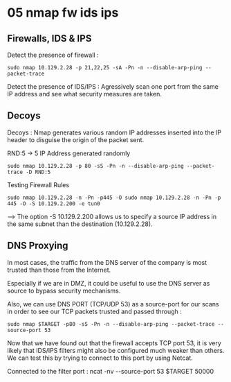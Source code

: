 # 05 nmap fw ids ips

## Firewalls, IDS & IPS

Detect the presence of firewall :&#x20;

```
sudo nmap 10.129.2.28 -p 21,22,25 -sA -Pn -n --disable-arp-ping --packet-trace
```

Detect the presence of IDS/IPS : Agressively scan one port from the same IP address and see what security measures are taken.

## Decoys

Decoys : Nmap generates various random IP addresses inserted into the IP header to disguise the origin of the packet sent.&#x20;

RND:5 -> 5 IP Address generated randomly&#x20;

```
sudo nmap 10.129.2.28 -p 80 -sS -Pn -n --disable-arp-ping --packet-trace -D RND:5
```

Testing Firewall Rules&#x20;

```
sudo nmap 10.129.2.28 -n -Pn -p445 -O sudo nmap 10.129.2.28 -n -Pn -p 445 -O -S 10.129.2.200 -e tun0
```

\--> The option -S 10.129.2.200 allows us to specify a source IP address in the same subnet than the destination (10.129.2.28).

## DNS Proxying

In most cases, the traffic from the DNS server of the company is most trusted than those from the Internet.

Especially if we are in DMZ, it could be useful to use the DNS server as source to bypass security mechanisms.

Also, we can use DNS PORT (TCP/UDP 53) as a source-port for our scans in order to see our TCP packets trusted and passed through :

```
sudo nmap $TARGET -p80 -sS -Pn -n --disable-arp-ping --packet-trace --source-port 53
```



Now that we have found out that the firewall accepts TCP port 53, it is very likely that IDS/IPS filters might also be configured much weaker than others. We can test this by trying to connect to this port by using Netcat.

Connected to the filter port : ncat -nv --source-port 53 $TARGET 50000
